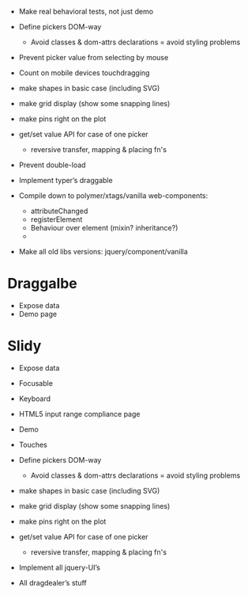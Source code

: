 * Make real behavioral tests, not just demo


* Define pickers DOM-way
	* Avoid classes & dom-attrs declarations = avoid styling problems

* Prevent picker value from selecting by mouse

* Count on mobile devices touchdragging

* make shapes in basic case (including SVG)
* make grid display (show some snapping lines)
* make pins right on the plot

* get/set value API for case of one picker
	* reversive transfer, mapping & placing fn's

* Prevent double-load

* Implement typer’s draggable

* Compile down to polymer/xtags/vanilla web-components:
    * attributeChanged
    * registerElement
    * Behaviour over element (mixin? inheritance?)
    *

* Make all old libs versions: jquery/component/vanilla

# Draggalbe
* Expose data
* Demo page

# Slidy
* Expose data
* Focusable
* Keyboard
* HTML5 input range compliance page

* Demo
* Touches

* Define pickers DOM-way
	* Avoid classes & dom-attrs declarations = avoid styling problems

* make shapes in basic case (including SVG)
* make grid display (show some snapping lines)
* make pins right on the plot

* get/set value API for case of one picker
	* reversive transfer, mapping & placing fn's


* Implement all jquery-UI’s
* All dragdealer’s stuff

